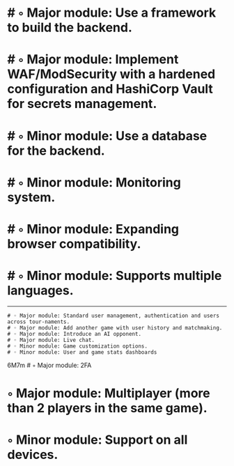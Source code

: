 #	# ◦ Major module: Use a framework to build the backend.
#	# ◦ Major module: Implement WAF/ModSecurity with a hardened configuration and HashiCorp Vault for secrets management.
#	# ◦ Minor module: Use a database for the backend.
#	# ◦ Minor module: Monitoring system.
#	# ◦ Minor module: Expanding browser compatibility.
#	# ◦ Minor module: Supports multiple languages.
------------------------------------------------------------------------
	# ◦ Major module: Standard user management, authentication and users across tour-naments.
	# ◦ Major module: Add another game with user history and matchmaking.
	# ◦ Major module: Introduce an AI opponent.
	# ◦ Major module: Live chat.
	# ◦ Minor module: Game customization options.
	# ◦ Minor module: User and game stats dashboards
6M7m
	# ◦ Major module: 2FA




# ◦ Major module: Multiplayer (more than 2 players in the same game).
# ◦ Minor module: Support on all devices.